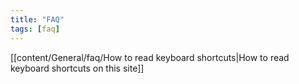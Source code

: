 ```yaml
---
title: "FAQ"
tags: [faq]
---
```


[[content/General/faq/How to read keyboard shortcuts|How to read keyboard shortcuts on this site]]

